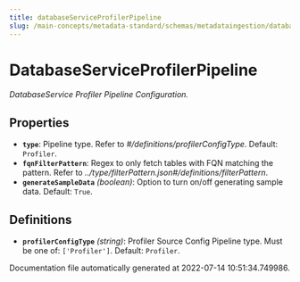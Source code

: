 ```yaml
---
title: databaseServiceProfilerPipeline
slug: /main-concepts/metadata-standard/schemas/metadataingestion/databaseserviceprofilerpipeline
---
```


# DatabaseServiceProfilerPipeline

*DatabaseService Profiler Pipeline Configuration.*

## Properties

- **`type`**: Pipeline type. Refer to *#/definitions/profilerConfigType*. Default: `Profiler`.
- **`fqnFilterPattern`**: Regex to only fetch tables with FQN matching the pattern. Refer to *../type/filterPattern.json#/definitions/filterPattern*.
- **`generateSampleData`** *(boolean)*: Option to turn on/off generating sample data. Default: `True`.
## Definitions

- **`profilerConfigType`** *(string)*: Profiler Source Config Pipeline type. Must be one of: `['Profiler']`. Default: `Profiler`.


Documentation file automatically generated at 2022-07-14 10:51:34.749986.
